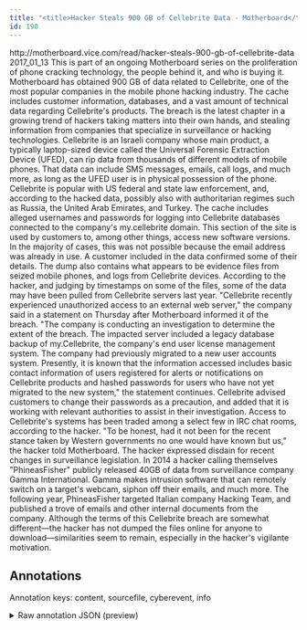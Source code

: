 ```yaml
---
title: "<title>Hacker Steals 900 GB of Cellebrite Data - Motherboard</title>"
id: 190
---
```


<title>Hacker Steals 900 GB of Cellebrite Data - Motherboard</title>
<source> http://motherboard.vice.com/read/hacker-steals-900-gb-of-cellebrite-data </source>
<date> 2017_01_13 </date>
<text>
This is part of an ongoing Motherboard series on the proliferation of phone cracking technology, the people behind it, and who is buying it.
Motherboard has obtained 900 GB of data related to Cellebrite, one of the most popular companies in the mobile phone hacking industry.
The cache includes customer information, databases, and a vast amount of technical data regarding Cellebrite's products.
The breach is the latest chapter in a growing trend of hackers taking matters into their own hands, and stealing information from companies that specialize in surveillance or hacking technologies.
Cellebrite is an Israeli company whose main product, a typically laptop-sized device called the Universal Forensic Extraction Device (UFED), can rip data from thousands of different models of mobile phones.
That data can include SMS messages, emails, call logs, and much more, as long as the UFED user is in physical possession of the phone.
Cellebrite is popular with US federal and state law enforcement, and, according to the hacked data, possibly also with authoritarian regimes such as Russia, the United Arab Emirates, and Turkey.
The cache includes alleged usernames and passwords for logging into Cellebrite databases connected to the company's my.cellebrite domain.
This section of the site is used by customers to, among other things, access new software versions.
In the majority of cases, this was not possible because the email address was already in use.
A customer included in the data confirmed some of their details.
The dump also contains what appears to be evidence files from seized mobile phones, and logs from Cellebrite devices.
According to the hacker, and judging by timestamps on some of the files, some of the data may have been pulled from Cellebrite servers last year.
"Cellebrite recently experienced unauthorized access to an external web server," the company said in a statement on Thursday after Motherboard informed it of the breach.
"The company is conducting an investigation to determine the extent of the breach.
The impacted server included a legacy database backup of my.Cellebrite, the company's end user license management system.
The company had previously migrated to a new user accounts system.
Presently, it is known that the information accessed includes basic contact information of users registered for alerts or notifications on Cellebrite products and hashed passwords for users who have not yet migrated to the new system," the statement continues.
Cellebrite advised customers to change their passwords as a precaution, and added that it is working with relevant authorities to assist in their investigation.
Access to Cellebrite's systems has been traded among a select few in IRC chat rooms, according to the hacker.
"To be honest, had it not been for the recent stance taken by Western governments no one would have known but us," the hacker told Motherboard.
The hacker expressed disdain for recent changes in surveillance legislation.
In 2014 a hacker calling themselves "PhineasFisher" publicly released 40GB of data from surveillance company Gamma International.
Gamma makes intrusion software that can remotely switch on a target's webcam, siphon off their emails, and much more.
The following year, PhineasFisher targeted Italian company Hacking Team, and published a trove of emails and other internal documents from the company.
Although the terms of this Cellebrite breach are somewhat different—the hacker has not dumped the files online for anyone to download—similarities seem to remain, especially in the hacker's vigilante motivation.
</text>



## Annotations

Annotation keys: content, sourcefile, cyberevent, info

<details>
<summary>Raw annotation JSON (preview)</summary>

```json
{
  "content": "This is part of an ongoing Motherboard series on the proliferation of phone cracking technology, the people behind it, and who is buying it. Motherboard has obtained 900 GB of data related to Cellebrite, one of the most popular companies in the mobile phone hacking industry. The cache includes customer information, databases, and a vast amount of technical data regarding Cellebrite's products. The breach is the latest chapter in a growing trend of hackers taking matters into their own hands, and stealing information from companies that specialize in surveillance or hacking technologies. Cellebrite is an Israeli company whose main product, a typically laptop-sized device called the Universal Forensic Extraction Device (UFED), can rip data from thousands of different models of mobile phones. That data can include SMS messages, emails, call logs, and much more, as long as the UFED user is in physical possession of the phone. Cellebrite is popular with US federal and state law enforcement, and, according to the hacked data, possibly also with authoritarian regimes such as Russia, the United Arab Emirates, and Turkey. The cache includes alleged usernames and passwords for logging into Cellebrite databases connected to the company's my.cellebrite domain. This section of the site is used by customers to, among other things, access new software versions. In the majority of cases, this was not possible because the email address was already in use. A customer included in the data confirmed some of their details. The dump also contains what appears to be evidence files from seized mobile phones, and logs from Cellebrite devices. According to the hacker, and judging by timestamps on some of the files, some of the data may have been pulled from Cellebrite servers last year. \"Cellebrite recently experienced unauthorized access to an external web server,\" the company said in a statement on Thursday after Motherboard informed it of the breach. \"The company is conducting an investigation to determine the extent of the breach. The impacted server included a legacy database backup of my.Cellebrite, the company's end user license management system. The company had previously migrated to a new user accounts system. Presently, it is known that the information accessed includes basic contact information of users registered for alerts or notifications on Cellebrite products and hashed passwords for users who have not yet migrated to the new system,\" the statement continues. Cellebrite advised customers to change their passwords as a precaution, and added that it is working with relevant authorities to assist in their investigation. Access to Cellebrite's systems has been traded among a select few in IRC chat rooms, according to the hacker. \"To be honest, had it not been for the recent stance taken by Western governments no one would have known but us,\" the hacker told Motherboard. The hacker expressed disdain for recent changes in surveillance legislation. In 2014 a hacker calling themselves \"PhineasFisher\" publicly released 40GB of data from surveillance company Gamma International. Gamma makes intrusion software that can remotely switch on a target's webcam, siphon off their emails, and much more. The following year, PhineasFisher targeted Italian company Hacking Team, and published a trove of emails and other internal documents from the company. Although the terms of this Cellebrite breach are somewhat different\u2014the hacker has not dumped the files online for anyone to download\u2014similarities seem to remain, especially in the hacker's vigilante motivation.",
  "sourcefile": "190.txt",
  "cyberevent": {
    "hopper": [
      {
        "index": 0,
        "relation": "Same",
        "events": [
          {
            "index": "E6",
            "type": "Attack",
            "realis": "Generic",
            "nugget": {
              "startOffset": 397,
              "index": "T23",
              "endOffset": 407,
      
```
</details>
